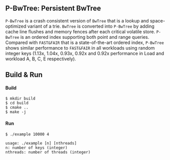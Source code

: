## P-BwTree: Persistent BwTree

`P-BwTree` is a crash consistent version of `BwTree` that is a lookup and space-optimized variant of a trie. `BwTree` is converted into `P-BwTree` by adding cache line flushes and memory fences after each critical volatile store. `P-BwTree` is an ordered index supporting both point and range queries. Compared with `FAST&FAIR` that is a state-of-the-art ordered index, `P-BwTree` shows similar performance to `FAST&FAIR` in all workloads using random integer keys (1.13x, 1.04x, 0.93x, 0.92x and 0.92x performance in Load and workload A, B, C, E respectively).

## Build & Run

#### Build

```
$ mkdir build
$ cd build
$ cmake ..
$ make -j
```

#### Run

```
$ ./example 10000 4

usage: ./example [n] [nthreads]
n: number of keys (integer)
nthreads: number of threads (integer)
```
